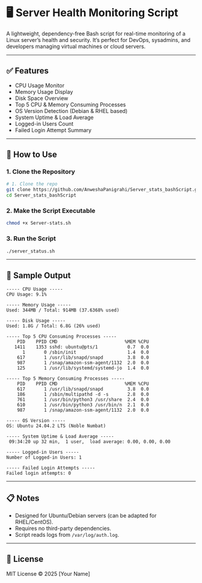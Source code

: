 # 🖥️ Server Health Monitoring Script

A lightweight, dependency-free Bash script for real-time monitoring of a Linux server’s health and security. It’s perfect for DevOps, sysadmins, and developers managing virtual machines or cloud servers.

---

## ✅ Features

- CPU Usage Monitor  
- Memory Usage Display  
- Disk Space Overview  
- Top 5 CPU & Memory Consuming Processes  
- OS Version Detection (Debian & RHEL based)  
- System Uptime & Load Average  
- Logged-in Users Count  
- Failed Login Attempt Summary  

---

## 🚀 How to Use

### 1. Clone the Repository

```bash
# 1. Clone the repo
git clone https://github.com/AnweshaPanigrahi/Server_stats_bashScript.git
cd Server_stats_bashScript
```

### 2. Make the Script Executable

```bash
chmod +x Server-stats.sh
```

### 3. Run the Script

```bash
./server_status.sh
```

---

## 🧾 Sample Output

```text
----- CPU Usage -----
CPU Usage: 9.1%

----- Memory Usage -----
Used: 344MB / Total: 914MB (37.6368% used)

----- Disk Usage -----
Used: 1.8G / Total: 6.8G (26% used)

----- Top 5 CPU Consuming Processes -----
    PID    PPID CMD                         %MEM %CPU
   1411    1353 sshd: ubuntu@pts/1           0.7  0.0
      1       0 /sbin/init                   1.4  0.0
    617       1 /usr/lib/snapd/snapd         3.8  0.0
    987       1 /snap/amazon-ssm-agent/1132  2.0  0.0
    125       1 /usr/lib/systemd/systemd-jo  1.4  0.0

----- Top 5 Memory Consuming Processes -----
    PID    PPID CMD                         %MEM %CPU
    617       1 /usr/lib/snapd/snapd         3.8  0.0
    186       1 /sbin/multipathd -d -s       2.8  0.0
    761       1 /usr/bin/python3 /usr/share  2.4  0.0
    610       1 /usr/bin/python3 /usr/bin/n  2.1  0.0
    987       1 /snap/amazon-ssm-agent/1132  2.0  0.0

----- OS Version -----
OS: Ubuntu 24.04.2 LTS (Noble Numbat)

----- System Uptime & Load Average -----
 09:34:20 up 32 min,  1 user,  load average: 0.00, 0.00, 0.00

----- Logged-in Users -----
Number of Logged-in Users: 1

----- Failed Login Attempts -----
Failed login attempts: 0
```

---

## 📋 Notes

- Designed for Ubuntu/Debian servers (can be adapted for RHEL/CentOS).
- Requires no third-party dependencies.
- Script reads logs from `/var/log/auth.log`.

---

## 📄 License

MIT License © 2025 [Your Name]
